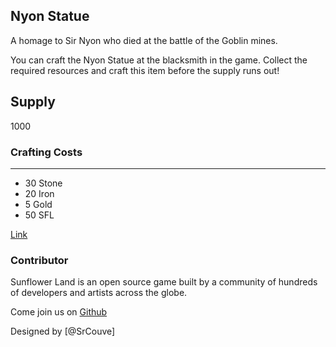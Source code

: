 ## Nyon Statue

A homage to Sir Nyon who died at the battle of the Goblin mines.

You can craft the Nyon Statue at the blacksmith in the game. Collect the required resources and craft this item before the supply runs out!

## Supply

1000

### Crafting Costs

---

- 30 Stone
- 20 Iron
- 5 Gold
- 50 SFL

[Link](https://docs.sunflower-land.com/crafting-guide)

### Contributor

Sunflower Land is an open source game built by a community of hundreds of developers and artists across the globe.

Come join us on [Github](https://github.com/sunflower-land/sunflower-land)

Designed by [@SrCouve]
